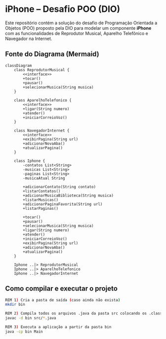 # iPhone – Desafio POO (DIO)

Este repositório contém a solução do desafio de Programação Orientada a Objetos (POO) proposto pela DIO para modelar um componente **iPhone** com as funcionalidades de Reprodutor Musical, Aparelho Telefônico e Navegador na Internet.

## Fonte do Diagrama (Mermaid)

```mermaid
classDiagram
    class ReprodutorMusical {
        <<interface>>
        +tocar()
        +pausar()
        +selecionarMusica(String musica)
    }

    class AparelhoTelefonico {
        <<interface>>
        +ligar(String numero)
        +atender()
        +iniciarCorreioVoz()
    }

    class NavegadorInternet {
        <<interface>>
        +exibirPagina(String url)
        +adicionarNovaAba()
        +atualizarPagina()
    }

    class Iphone {
        -contatos List<String>
        -musicas List<String>
        -paginas List<String>
        -musicaAtual String

        +adicionarContato(String contato)
        +listarContatos()
        +adicionarMusicaBiblioteca(String musica)
        +listarMusicas()
        +adicionarPaginaFavorita(String url)
        +listarPaginas()

        +tocar()
        +pausar()
        +selecionarMusica(String musica)
        +ligar(String numero)
        +atender()
        +iniciarCorreioVoz()
        +exibirPagina(String url)
        +adicionarNovaAba()
        +atualizarPagina()
    }

    Iphone ..|> ReprodutorMusical
    Iphone ..|> AparelhoTelefonico
    Iphone ..|> NavegadorInternet
```

## Como compilar e executar o projeto
```bash
REM 1) Cria a pasta de saída (caso ainda não exista)
mkdir bin

REM 2) Compila todos os arquivos .java da pasta src colocando os .class em bin
javac -d bin src/*.java

REM 3) Executa a aplicação a partir da pasta bin
java -cp bin Main
```